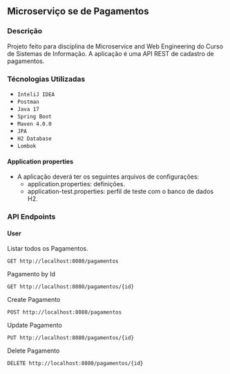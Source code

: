 ## Microserviço se de Pagamentos

### Descrição
Projeto feito para disciplina de Microservice and Web Engineering do Curso de Sistemas de Informação.
A aplicação é uma API REST de cadastro de pagamentos.

### Técnologias Utilizadas
- ``InteliJ IDEA``
- ``Postman``
- ``Java 17``
- ``Spring Boot``
- ``Maven 4.0.0``
- ``JPA``
- ``H2 Database``
- ``Lombok``

#### Application properties
- A aplicação deverá ter os seguintes arquivos de configurações:
  - application.properties: definições.
  - application-test.properties: perfil de teste com o banco de dados H2.

### API Endpoints
#### User

Listar todos os Pagamentos.
```http
GET http://localhost:8080/pagamentos
```

Pagamento by Id
```http
GET http://localhost:8080/pagamentos/{id}
```

Create Pagamento

``` http
POST http://localhost:8080/pagamentos
```

Update Pagamento
```http
PUT http://localhost:8080/pagamentos/{id}
```

Delete Pagamento
```http
DELETE http://localhost:8080/pagamentos/{id}
```
